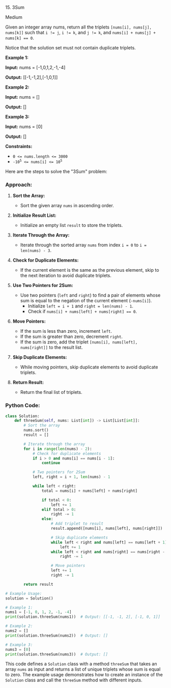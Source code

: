 15\. 3Sum

Medium

Given an integer array nums, return all the triplets `[nums[i], nums[j], nums[k]]` such that `i != j`, `i != k`, and `j != k`, and `nums[i] + nums[j] + nums[k] == 0`.

Notice that the solution set must not contain duplicate triplets.

**Example 1:**

**Input:** nums = [-1,0,1,2,-1,-4]

**Output:** [[-1,-1,2],[-1,0,1]] 

**Example 2:**

**Input:** nums = []

**Output:** [] 

**Example 3:**

**Input:** nums = [0]

**Output:** [] 

**Constraints:**

*   `0 <= nums.length <= 3000`
*   <code>-10<sup>5</sup> <= nums[i] <= 10<sup>5</sup></code>

Here are the steps to solve the "3Sum" problem:

### Approach:

1. **Sort the Array:**
   - Sort the given array `nums` in ascending order.

2. **Initialize Result List:**
   - Initialize an empty list `result` to store the triplets.

3. **Iterate Through the Array:**
   - Iterate through the sorted array `nums` from index `i = 0` to `i = len(nums) - 3`.

4. **Check for Duplicate Elements:**
   - If the current element is the same as the previous element, skip to the next iteration to avoid duplicate triplets.

5. **Use Two Pointers for 2Sum:**
   - Use two pointers (`left` and `right`) to find a pair of elements whose sum is equal to the negation of the current element (`-nums[i]`).
     - Initialize `left = i + 1` and `right = len(nums) - 1`.
     - Check if `nums[i] + nums[left] + nums[right] == 0`.

6. **Move Pointers:**
   - If the sum is less than zero, increment `left`.
   - If the sum is greater than zero, decrement `right`.
   - If the sum is zero, add the triplet `[nums[i], nums[left], nums[right]]` to the result list.

7. **Skip Duplicate Elements:**
   - While moving pointers, skip duplicate elements to avoid duplicate triplets.

8. **Return Result:**
   - Return the final list of triplets.

### Python Code:

```python
class Solution:
    def threeSum(self, nums: List[int]) -> List[List[int]]:
        # Sort the array
        nums.sort()
        result = []

        # Iterate through the array
        for i in range(len(nums) - 2):
            # Check for duplicate elements
            if i > 0 and nums[i] == nums[i - 1]:
                continue

            # Two pointers for 2Sum
            left, right = i + 1, len(nums) - 1

            while left < right:
                total = nums[i] + nums[left] + nums[right]

                if total < 0:
                    left += 1
                elif total > 0:
                    right -= 1
                else:
                    # Add triplet to result
                    result.append([nums[i], nums[left], nums[right]])

                    # Skip duplicate elements
                    while left < right and nums[left] == nums[left + 1]:
                        left += 1
                    while left < right and nums[right] == nums[right - 1]:
                        right -= 1

                    # Move pointers
                    left += 1
                    right -= 1

        return result

# Example Usage:
solution = Solution()

# Example 1:
nums1 = [-1, 0, 1, 2, -1, -4]
print(solution.threeSum(nums1))  # Output: [[-1, -1, 2], [-1, 0, 1]]

# Example 2:
nums2 = []
print(solution.threeSum(nums2))  # Output: []

# Example 3:
nums3 = [0]
print(solution.threeSum(nums3))  # Output: []
```

This code defines a `Solution` class with a method `threeSum` that takes an array `nums` as input and returns a list of unique triplets whose sum is equal to zero. The example usage demonstrates how to create an instance of the `Solution` class and call the `threeSum` method with different inputs.